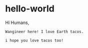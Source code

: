 # hello-world

Hi Humans,

    Wangineer here! I love Earth tacos.
    
    i hope you love tacos too!
